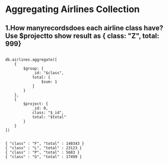 # Aggregating Airlines Collection 

## 1.How manyrecordsdoes each airline class have? Use $projectto show result as { class: "Z", total: 999}

<pre><code>
db.airlines.aggregate([
    {
        $group: {
            _id: "$class",
            total: {
                $sum: 1
            }
        }
    },
    {
        $project: {
            _id: 0,
            class: "$_id",
            total: "$total"
        }
    }
])
</code></pre>

<pre><code>
{ "class" : "F", "total" : 140343 }
{ "class" : "L", "total" : 23123 }
{ "class" : "P", "total" : 5683 }
{ "class" : "G", "total" : 17499 }
</code></pre>
